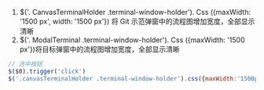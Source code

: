1. $('. CanvasTerminalHolder .terminal-window-holder'). Css ({maxWidth: '1500 px', width: '1500 px'}) 将 Git 示范弹窗中的流程图增加宽度，全部显示清晰
2. $('. ModalTerminal .terminal-window-holder'). Css ({maxWidth: '1500 px'})将目标弹窗中的流程图增加宽度，全部显示清晰

```js
// 选中按钮
$($0).trigger('click')
$('.canvasTerminalHolder .terminal-window-holder').css({maxWidth:'1500px',width: '1500px'})****
```